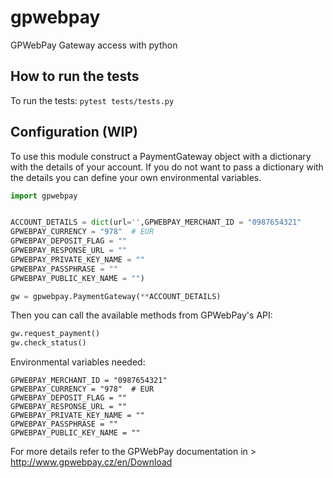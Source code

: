 # gpwebpay

GPWebPay Gateway access with python

## How to run the tests

To run the tests:
`pytest tests/tests.py`

## Configuration (WIP)
To use this module construct a PaymentGateway object with a dictionary
with the details of your account. If you do not want to pass a dictionary
with the details you can define your own environmental variables.

```python
import gpwebpay


ACCOUNT_DETAILS = dict(url='',GPWEBPAY_MERCHANT_ID = "0987654321"
GPWEBPAY_CURRENCY = "978"  # EUR
GPWEBPAY_DEPOSIT_FLAG = ""
GPWEBPAY_RESPONSE_URL = ""
GPWEBPAY_PRIVATE_KEY_NAME = ""
GPWEBPAY_PASSPHRASE = ""
GPWEBPAY_PUBLIC_KEY_NAME = "")

gw = gpwebpay.PaymentGateway(**ACCOUNT_DETAILS)
```

Then you can call the available methods from GPWebPay's API:

```python
gw.request_payment()
gw.check_status()

```

Environmental variables needed:
```
GPWEBPAY_MERCHANT_ID = "0987654321"
GPWEBPAY_CURRENCY = "978"  # EUR
GPWEBPAY_DEPOSIT_FLAG = ""
GPWEBPAY_RESPONSE_URL = ""
GPWEBPAY_PRIVATE_KEY_NAME = ""
GPWEBPAY_PASSPHRASE = ""
GPWEBPAY_PUBLIC_KEY_NAME = ""
```


For more details refer to the GPWebPay documentation in > http://www.gpwebpay.cz/en/Download


